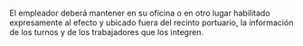 El empleador deberá mantener en su oficina o en otro lugar habilitado expresamente al efecto y ubicado fuera del recinto portuario, la información de los turnos y de los trabajadores que los integren.